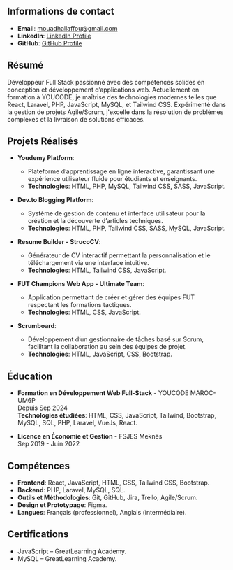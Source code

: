 ## Informations de contact
- **Email**: [mouadhallaffou@gmail.com](mailto:mouadhallaffou@gmail.com)
- **LinkedIn**: [LinkedIn Profile](https://www.linkedin.com/in/hallaffou-mouad-763409200/)
- **GitHub**: [GitHub Profile](https://github.com/MouadHallaffou)

## Résumé
Développeur Full Stack passionné avec des compétences solides en conception et développement d’applications web. Actuellement en formation à YOUCODE, je maîtrise des technologies modernes telles que React, Laravel, PHP, JavaScript, MySQL, et Tailwind CSS. Expérimenté dans la gestion de projets Agile/Scrum, j'excelle dans la résolution de problèmes complexes et la livraison de solutions efficaces.

## Projets Réalisés
- **Youdemy Platform**: 
  - Plateforme d’apprentissage en ligne interactive, garantissant une expérience utilisateur fluide pour étudiants et enseignants.
  - **Technologies**: HTML, PHP, MySQL, Tailwind CSS, SASS, JavaScript.

- **Dev.to Blogging Platform**: 
  - Système de gestion de contenu et interface utilisateur pour la création et la découverte d’articles techniques.
  - **Technologies**: HTML, PHP, Tailwind CSS, SASS, MySQL, JavaScript.

- **Resume Builder - StrucoCV**: 
  - Générateur de CV interactif permettant la personnalisation et le téléchargement via une interface intuitive.
  - **Technologies**: HTML, Tailwind CSS, JavaScript.

- **FUT Champions Web App - Ultimate Team**: 
  - Application permettant de créer et gérer des équipes FUT respectant les formations tactiques.
  - **Technologies**: HTML, CSS, JavaScript.

- **Scrumboard**: 
  - Développement d’un gestionnaire de tâches basé sur Scrum, facilitant la collaboration au sein des équipes de projet.
  - **Technologies**: HTML, JavaScript, CSS, Bootstrap.

## Éducation
- **Formation en Développement Web Full-Stack** - YOUCODE MAROC-UM6P  
  Depuis Sep 2024  
  **Technologies étudiées**: HTML, CSS, JavaScript, Tailwind, Bootstrap, MySQL, SQL, PHP, Laravel, VueJs, React.

- **Licence en Économie et Gestion** - FSJES Meknès  
  Sep 2019 - Juin 2022

## Compétences
- **Frontend**: React, JavaScript, HTML, CSS, Tailwind CSS, Bootstrap.
- **Backend**: PHP, Laravel, MySQL, SQL.
- **Outils et Méthodologies**: Git, GitHub, Jira, Trello, Agile/Scrum.
- **Design et Prototypage**: Figma.
- **Langues**: Français (professionnel), Anglais (intermédiaire).

## Certifications
- JavaScript – GreatLearning Academy.
- MySQL – GreatLearning Academy.
